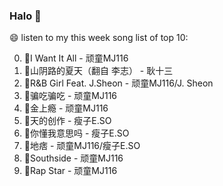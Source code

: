 

### Halo 👋

😄 listen to my this week song list of top 10:

0. 🌈I Want It All - 顽童MJ116
1. 🌈山阴路的夏天（翻自 李志） - 耿十三
2. 🌈R&B Girl Feat. J.Sheon - 顽童MJ116/J. Sheon
3. 🌈骗吃骗吃 - 顽童MJ116
4. 🌈金上瘾 - 顽童MJ116
5. 🌈天的创作 - 瘦子E.SO
6. 🌈你懂我意思吗 - 瘦子E.SO
7. 🌈地痞 - 顽童MJ116/瘦子E.SO
8. 🌈Southside - 顽童MJ116
9. 🌈Rap Star - 顽童MJ116

